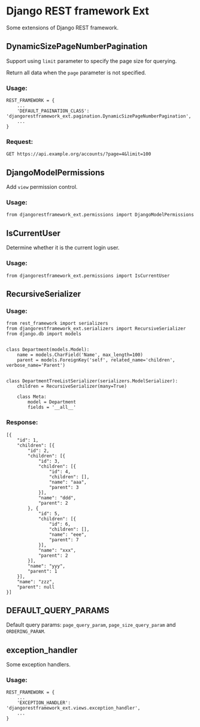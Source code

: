 Django REST framework Ext
=========================

Some extensions of Django REST framework.


DynamicSizePageNumberPagination
-------------------------------

Support using ``limit`` parameter to specify the page size for querying.

Return all data when the ``page`` parameter is not specified.

### Usage:

```
REST_FRAMEWORK = {
    ...
    'DEFAULT_PAGINATION_CLASS': 'djangorestframework_ext.pagination.DynamicSizePageNumberPagination',
    ...
}
```

### Request:

```
GET https://api.example.org/accounts/?page=4&limit=100
```

DjangoModelPermissions
----------------------

Add ``view`` permission control.

### Usage:

```
from djangorestframework_ext.permissions import DjangoModelPermissions
```

IsCurrentUser
-------------

Determine whether it is the current login user.

### Usage:

```
from djangorestframework_ext.permissions import IsCurrentUser
```

RecursiveSerializer
-------------------

### Usage:

```
from rest_framework import serializers
from djangorestframework_ext.serializers import RecursiveSerializer
from django.db import models


class Department(models.Model):
    name = models.CharField('Name', max_length=100)
    parent = models.ForeignKey('self', related_name='children', verbose_name='Parent')


class DepartmentTreeListSerializer(serializers.ModelSerializer):
    children = RecursiveSerializer(many=True)

    class Meta:
        model = Department
        fields = '__all__'
```

### Response:

```
[{
    "id": 1,
    "children": [{
        "id": 2,
        "children": [{
            "id": 3,
            "children": [{
                "id": 4,
                "children": [],
                "name": "aaa",
                "parent": 3
            }],
            "name": "ddd",
            "parent": 2
        }, {
            "id": 5,
            "children": [{
                "id": 6,
                "children": [],
                "name": "eee",
                "parent": 7
            }],
            "name": "xxx",
            "parent": 2
        }],
        "name": "yyy",
        "parent": 1
    }],
    "name": "zzz",
    "parent": null
}]
```

DEFAULT_QUERY_PARAMS
--------------------

Default query params: ``page_query_param``, ``page_size_query_param`` and ``ORDERING_PARAM``.

exception_handler
-----------------

Some exception handlers.

### Usage: 

```
REST_FRAMEWORK = {
    ...
    'EXCEPTION_HANDLER': 'djangorestframework_ext.views.exception_handler',
    ...
}
```
